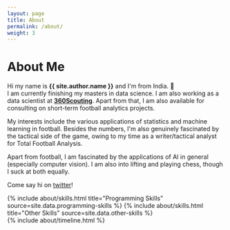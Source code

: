 ```yaml
---
layout: page
title: About
permalink: /about/
weight: 3
---
```


# **About Me**

Hi my name is **{{ site.author.name }}** and I'm from India. :wave:<br> 
I am currently finishing my masters in data science. I am also working as a data scientist at [**360Scouting**](https://360-scouting.com/). Apart from that, I am also available for consulting on short-term football analytics projects.

My interests include the various applications of statistics and machine learning in football. Besides the numbers, I'm also genuinely fascinated by the tactical side of the game, owing to my time as a writer/tactical analyst for Total Football Analysis.

Apart from football, I am fascinated by the applications of AI in general (especially computer vision). I am also into lifting and playing chess, though I suck at both equally. 

Come say hi on [twitter](https://twitter.com/abhisheksh_98/)!


<div class="row">
{% include about/skills.html title="Programming Skills" source=site.data.programming-skills %}
{% include about/skills.html title="Other Skills" source=site.data.other-skills %}
</div>

<div class="row">
{% include about/timeline.html %}
</div>
